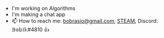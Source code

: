- I'm working on Algorithms
- I'm making a chat app
- 📫 How to reach me: bobrasio@gmail.com, [STEAM](https://steamcommunity.com/id/pibux), Discord: 𝔹𝕠𝕓𝕚𝕜#4810 👍
